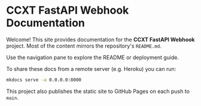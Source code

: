 # CCXT FastAPI Webhook Documentation

Welcome! This site provides documentation for the **CCXT FastAPI Webhook** project.
Most of the content mirrors the repository's `README.md`.

Use the navigation pane to explore the README or deployment guide.

To share these docs from a remote server (e.g. Heroku) you can run:

```bash
mkdocs serve -a 0.0.0.0:8000
```

This project also publishes the static site to GitHub Pages on each push to `main`.
